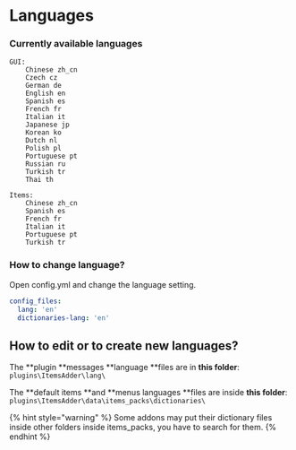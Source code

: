 # Languages

### Currently available languages

```
GUI: 
    Chinese zh_cn
    Czech cz
    German de
    English en
    Spanish es
    French fr
    Italian it
    Japanese jp
    Korean ko
    Dutch nl
    Polish pl
    Portuguese pt
    Russian ru
    Turkish tr
    Thai th

Items: 
    Chinese zh_cn
    Spanish es
    French fr
    Italian it
    Portuguese pt
    Turkish tr
```

### How to change language?

Open config.yml and change the language setting.

```yaml
config_files:
  lang: 'en'
  dictionaries-lang: 'en'
```

## How to edit or to create new languages?

The **plugin **messages **language **files are in **this folder**: `plugins\ItemsAdder\lang\`

The **default items **and **menus languages **files are inside **this folder**: `plugins\ItemsAdder\data\items_packs\dictionaries\`

{% hint style="warning" %}
Some addons may put their dictionary files inside other folders inside items_packs, you have to search for them.
{% endhint %}
